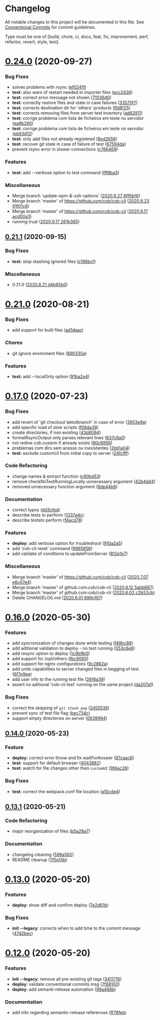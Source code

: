 # Changelog

All notable changes to this project will be documented in this file. See
[Conventional Commits](https://conventionalcommits.org) for commit guidelines.

 Type must be one of [build, chore, ci, docs, feat, fix, improvement, perf, refactor, revert, style, test].

# [0.24.0](https://github.com/cob/cob-cli/compare/v0.21.1...v0.22.0) (2020-09-27)


### Bug Fixes

* solves problems with rsync ([ef0241f](https://github.com/cob/cob-cli/commit/ef0241fd1f70fc175ba56d6fb4511af6267c4725))
* **test:** also warn of restart needed in importer files ([acc2436](https://github.com/cob/cob-cli/commit/acc2436168775525caf6ef9f40f9a2cb9e14817d))
* **test:** correct error message not shown ([71036d0](https://github.com/cob/cob-cli/commit/71036d095026988fa1b2cdc2fa822936ad73d97d))
* **test:** correctly restore files and state in case failures ([33575f7](https://github.com/cob/cob-cli/commit/33575f7cd1da7b69b329f5f696d83a0d67ba47c7))
* **test:** corrects destination dir for 'others' products ([ffd8f25](https://github.com/cob/cob-cli/commit/ffd8f252b13f9eaccf8138f25d8e2da6420f7fbb))
* **test:** corrects removing files from server test inventory ([ad62911](https://github.com/cob/cob-cli/commit/ad62911a475af9000431f0d433e690064e5a4bbb))
* **test:** corrige problema com lista de ficheiros em teste no servidor ([ea9b290](https://github.com/cob/cob-cli/commit/ea9b290c9bfb91fa785409e7e6ee8989235939ce))
* **test:** corrige problema com lista de ficheiros em teste no servidor ([eb93d12](https://github.com/cob/cob-cli/commit/eb93d1274c0b2e4200dafae6c8f01c9b1144acb2))
* **test:** only add files not already registered ([8ed2656](https://github.com/cob/cob-cli/commit/8ed26568238c72550e90402d586e835257e7c2d1))
* **test:** recover git state in case of failure of test ([67594da](https://github.com/cob/cob-cli/commit/67594da95d4b3081bcb6c7e28ee4d37b59420382))
* prevent rsync error in slower connections ([c766469](https://github.com/cob/cob-cli/commit/c76646938d5e7ec132cc2d49d7994dc2b3d88916))


### Features

* **test:** add --verbose option to test command ([fff8ba5](https://github.com/cob/cob-cli/commit/fff8ba52977d2a677fdd669589b8d9a79502ef96))


### Miscellaneous

* Merge branch 'update-npm-&-ssh-options' ([2020.9.27  6ff6bf6](https://github.com/cob/cob-cli/commit/6ff6bf6bb445c8e7163635b4b9fdc2d47c018ad3))
* Merge branch 'master' of https://github.com/cob/cob-cli ([2020.9.23  91f01c6](https://github.com/cob/cob-cli/commit/91f01c6278d18fbe1a19312d8038cd33e1cf3fd7))
* Merge branch 'master' of https://github.com/cob/cob-cli ([2020.9.17  acd00a3](https://github.com/cob/cob-cli/commit/acd00a371e1dd9b76861da63bca8ae75ac3c37df))
* running trual ([2020.9.17  261b385](https://github.com/cob/cob-cli/commit/261b3858f8c0c1e606fe4d7deedc2d8de1879e78))

## [0.21.1](https://github.com/cob/cob-cli/compare/v0.21.0...v0.21.1) (2020-09-15)


### Bug Fixes

* **test:** stop stashing ignored files ([c196bcf](https://github.com/cob/cob-cli/commit/c196bcfc697be567768d14fb2a74d570e5201a1d))


### Miscellaneous

* 0.21.0 ([2020.8.21  d4b65b0](https://github.com/cob/cob-cli/commit/d4b65b05abdf68c336e04fb50cb48c4f717370c3))

# [0.21.0](https://github.com/cob/cob-cli/compare/v0.20.0...v0.21.0) (2020-08-21)


### Bug Fixes

* add support for built files ([ad1daac](https://github.com/cob/cob-cli/commit/ad1daac4d2775fd91a39428f2e72b7d063a69803))


### Chores

* git ignore enviroment files ([890335e](https://github.com/cob/cob-cli/commit/890335e7840c8b22046cb9178f40309a8ee4d9c6))


### Features

* **test:** add --localOnly option ([91ba2e4](https://github.com/cob/cob-cli/commit/91ba2e4bfbaf36e41e6890bcfc8f8d98768b643a))

# [0.17.0](https://github.com/cob/cob-cli/compare/v0.16.0...v0.17.0) (2020-07-23)


### Bug Fixes

* add revert of 'git checkout latestbranch' in case of error ([3953e9a](https://github.com/cob/cob-cli/commit/3953e9a88bb21101f265bcfe8ebd59e422b5cea3))
* add specific load of slow scripts ([f08da39](https://github.com/cob/cob-cli/commit/f08da3922699ad5a6d87867473c993635b92d95e))
* create directories, if non existing ([43d6094](https://github.com/cob/cob-cli/commit/43d6094912b8c16b1d446bb32a64ebac63cd0e8b))
* formatRsyncOutput only parses relevant lines ([637c6a0](https://github.com/cob/cob-cli/commit/637c6a0c85c30b6a0a11a740486f23673ff912e1))
* not redine cob.custom if already exists ([90c6956](https://github.com/cob/cob-cli/commit/90c6956352e0fd4412b03c8e1b2de330cfbdb3ed))
* problemas com dirs sem acesso ou inexistentes ([2bb1a04](https://github.com/cob/cob-cli/commit/2bb1a0479de6d41f491ab37efd303647f64090f3))
* **test:** exclude customUI from initial copy to server ([24fcfff](https://github.com/cob/cob-cli/commit/24fcfffd6319161807dccb69d3a466ccccd63ea7))


### Code Refactoring

* change names & extract function ([c60bd53](https://github.com/cob/cob-cli/commit/c60bd538371f67c900ec75b6b1bdf5f83b9e38ba))
* remove checkNoTestRunningLocally  unnecessary argument ([42b4dd4](https://github.com/cob/cob-cli/commit/42b4dd4d03913f1f8281bdcfb67bc355d2dd38d2))
* removed unnecessary function argument ([8de44b6](https://github.com/cob/cob-cli/commit/8de44b6b2deb65e23c82cf193879058a95f7c9bc))


### Documentation

* correct typos ([dd3cfed](https://github.com/cob/cob-cli/commit/dd3cfed9e5f0189557c8e7993cb1be0ab9acf6ce))
* describe tests to perform ([1337a4c](https://github.com/cob/cob-cli/commit/1337a4c54bac2c7f2e7614afdd59ed643f88740d))
* describe teststo perform ([f4acd78](https://github.com/cob/cob-cli/commit/f4acd7814a3913f6f336cc62b2ee570706576a1c))


### Features

* **deploy:** add verbose option for troubleshoot ([910a2a5](https://github.com/cob/cob-cli/commit/910a2a52920e4ac07a516240c0b22870d678c969))
* add 'cob-cli reset' command ([9965956](https://github.com/cob/cob-cli/commit/9965956649d3e4c0f842cec07e16dae84cb5c3fc))
* add validate of conditions to updateFromServer ([812e1e7](https://github.com/cob/cob-cli/commit/812e1e7ccb54cfa35f944cfac33f56b971f0e3f0))


### Miscellaneous

* Merge branch 'master' of https://github.com/cob/cob-cli ([2020.7.07  e6c07e4](https://github.com/cob/cob-cli/commit/e6c07e49420f7a8cc04ab6fd155b73b269ca8957))
* Merge branch 'master' of github.com:cob/cob-cli ([2020.6.12  5abb687](https://github.com/cob/cob-cli/commit/5abb6878b44f9e1b9ea5bd15cc0d573120ad6f70))
* Merge branch 'master' of github.com:cob/cob-cli ([2020.6.02  c2b52cb](https://github.com/cob/cob-cli/commit/c2b52cb4783b56bc67ff612ada8cfa0caff2e8c6))
* Delete CHANGELOG.md ([2020.6.01  899cf97](https://github.com/cob/cob-cli/commit/899cf97dd0e4f9ca19307886a22478f8addaa16e))

# [0.16.0](https://github.com/cob/cob-cli/compare/v0.14.0...v0.15.0) (2020-05-30)


### Features

* add syncronization of changes done while testing ([f49bc88](https://github.com/cob/cob-cli/commit/f49bc887ed092579a7ef9c73c3db388377d9acc1))
* add aditional validation to deploy - no test running ([053c8e6](https://github.com/cob/cob-cli/commit/053c8e65539653db203b86d4c0a1ad98afde2a21))
* add resync option to deploy ([1c9b9b0](https://github.com/cob/cob-cli/commit/1c9b9b06850a645d8f6efa099669ef32707f4c5d))
* add support for /opt/others ([fbc9060](https://github.com/cob/cob-cli/commit/fbc9060a63016c070930bf2b54a49956706cb0e1))
* add support for nginx configurations ([9c2882a](https://github.com/cob/cob-cli/commit/9c2882a7f9d9f45a09fdb0ed3d827a39f77d2efd))
* add undo capabilities to server changed files in begging of test ([6f7e9ee](https://github.com/cob/cob-cli/commit/6f7e9eee7a56043237010b575e9722868dd444b1))
* add user info to the running test file ([26f8a39](https://github.com/cob/cob-cli/commit/26f8a39c3c310c6e792eab1ed667d2976cdf8e54))
* assert no aditional 'cob-cli test' running on the same project ([da207a1](https://github.com/cob/cob-cli/commit/da207a1eba4438b756f117cb1e255b80ed498553))


### Bug Fixes

* correct the skipping of `git stash pop` ([2d55538](https://github.com/cob/cob-cli/commit/2d555388ae504ae3fb93e9fc86620bf17c517add))
* prevent sync of test file flag ([bec734c](https://github.com/cob/cob-cli/commit/bec734c2fef29b71797c0a6112d0be212ba6c99f))
* support empty directories on server ([0639994](https://github.com/cob/cob-cli/commit/06399947a341c76ddbfb5bae98cbbe1196d64992))


## [0.14.0 ](https://github.com/cob/cob-cli/compare/v0.13.1...v0.13.2) (2020-05-23)

### Feature

* **deploy:** correct error throw and fix waitForAnswer ([87caac6](https://github.com/cob/cob-cli/commit/87caac6b52f5e1a04fc685d287f879dab050de29))
* **test:** support for default browser ([4043882](https://github.com/cob/cob-cli/commit/404388210ff8fe3129a1b14027cf223956845e86))
* **test:** watch for file changes other then `customUI` ([9f4ac28](https://github.com/cob/cob-cli/commit/9f4ac28bf1e947949ee40779d3ab91cefb3708c7))

### Bug Fixes

* **test:** correct the webpack.conf file location ([a10cde4](https://github.com/cob/cob-cli/commit/a10cde4468cfa9a0f2d120ffc189587ca8c02b33))


## [0.13.1](https://github.com/cob/cob-cli/compare/v0.13.0...v0.13.1) (2020-05-21)


### Code Refactoring

* major reorganization of files ([b5a28a7](https://github.com/cob/cob-cli/commit/b5a28a753676f68d71052f3254465cdc0f8969ab))


### Documentation

* changelog cleaning ([598a562](https://github.com/cob/cob-cli/commit/598a5629c563c079146bd596725f91ce937200a9))
* README cleanup ([7f5e14b](https://github.com/cob/cob-cli/commit/7f5e14b1f848425af53d31d042a6ad6836a2e0ce))

# [0.13.0](https://github.com/cob/cob-cli/compare/v0.12.0...v0.13.0) (2020-05-20)



### Features

* **deploy**: show diff and confirm deploy ([7e2d61b](https://github.com/cob/cob-cli/commit/7e2d61b1789f52cf2e8a5d9cd04fe995f5cbb323))

### Bug Fixes

* **init --legacy**: corrects when to add time to the commit message ([47d2bec](https://github.com/cob/cob-cli/commit/47d2becc61de9549dd05daee79fe4318ca649bf0))



# [0.12.0](https://github.com/cob/cob-cli/compare/v0.11.0...v0.12.0) (2020-05-20)


### Features

* **init --legacy**: remove all pre-existing git tags ([3411716](https://github.com/cob/cob-cli/commit/3411716c03670327331af370a5410538fc9ae631))
* **deploy**: validate conventional commits msg ([7f88100](https://github.com/cob/cob-cli/commit/7f88100f70429af045d65e371d81d23932deae23))
* **deploy**: add semanti-release automation ([99a468b](https://github.com/cob/cob-cli/commit/99a468b10b54e8a0601ef8dec40d74518c115eeb))

### Documentation

* add info regarding semantic-release references ([ff78feb](https://github.com/cob/cob-cli/commit/ff78febbda4a3195a12a925f1c5f635d7dba88e0))
